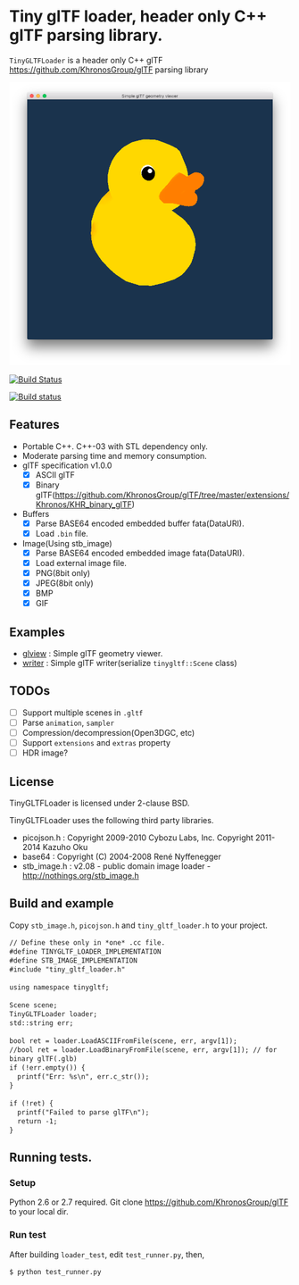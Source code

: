 # Tiny glTF loader, header only C++ glTF parsing library.

`TinyGLTFLoader` is a header only C++ glTF https://github.com/KhronosGroup/glTF parsing library

![](images/glview_duck.png)

[![Build Status](https://travis-ci.org/syoyo/tinygltfloader.svg?branch=master)](https://travis-ci.org/syoyo/tinygltfloader)

[![Build status](https://ci.appveyor.com/api/projects/status/i5ku97hf0r0quti3?svg=true)](https://ci.appveyor.com/project/syoyo/tinygltfloader)

## Features

* Portable C++. C++-03 with STL dependency only.
* Moderate parsing time and memory consumption.
* glTF specification v1.0.0
  * [x] ASCII glTF
  * [x] Binary glTF(https://github.com/KhronosGroup/glTF/tree/master/extensions/Khronos/KHR_binary_glTF)
* Buffers
  * [x] Parse BASE64 encoded embedded buffer fata(DataURI).
  * [x] Load `.bin` file.
* Image(Using stb_image)
  * [x] Parse BASE64 encoded embedded image fata(DataURI).
  * [x] Load external image file.
  * [x] PNG(8bit only)
  * [x] JPEG(8bit only)
  * [x] BMP
  * [x] GIF

## Examples

* [glview](examples/glview) : Simple glTF geometry viewer.
* [writer](examples/writer) : Simple glTF writer(serialize `tinygltf::Scene` class) 

## TODOs

* [ ] Support multiple scenes in `.gltf`
* [ ] Parse `animation`, `sampler`
* [ ] Compression/decompression(Open3DGC, etc)
* [ ] Support `extensions` and `extras` property
* [ ] HDR image?

## License

TinyGLTFLoader is licensed under 2-clause BSD.

TinyGLTFLoader uses the following third party libraries.

* picojson.h : Copyright 2009-2010 Cybozu Labs, Inc. Copyright 2011-2014 Kazuho Oku
* base64 : Copyright (C) 2004-2008 René Nyffenegger
* stb_image.h : v2.08 - public domain image loader - http://nothings.org/stb_image.h


## Build and example

Copy `stb_image.h`, `picojson.h` and `tiny_gltf_loader.h` to your project.

```
// Define these only in *one* .cc file.
#define TINYGLTF_LOADER_IMPLEMENTATION
#define STB_IMAGE_IMPLEMENTATION
#include "tiny_gltf_loader.h"

using namespace tinygltf;

Scene scene; 
TinyGLTFLoader loader;
std::string err;
  
bool ret = loader.LoadASCIIFromFile(scene, err, argv[1]);
//bool ret = loader.LoadBinaryFromFile(scene, err, argv[1]); // for binary glTF(.glb) 
if (!err.empty()) {
  printf("Err: %s\n", err.c_str());
}

if (!ret) {
  printf("Failed to parse glTF\n");
  return -1;
}
```

## Running tests.

### Setup

Python 2.6 or 2.7 required.
Git clone https://github.com/KhronosGroup/glTF to your local dir.

### Run test

After building `loader_test`, edit `test_runner.py`, then,

    $ python test_runner.py
